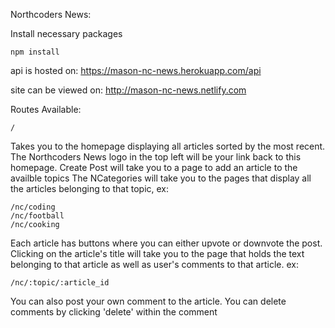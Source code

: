 Northcoders News:

Install necessary packages

```
npm install
```

api is hosted on: https://mason-nc-news.herokuapp.com/api

site can be viewed on: http://mason-nc-news.netlify.com


Routes Available:
```
/
```
Takes you to the homepage displaying all articles sorted by the most recent. 
The Northcoders News logo in the top left will be your link back to this homepage.
Create Post will take you to a page to add an article to the availble topics
The NCategories will take you to the pages that display all the articles belonging to that topic, ex:
```
/nc/coding
/nc/football
/nc/cooking
```

Each article has buttons where you can either upvote or downvote the post.
Clicking on the article's title will take you to the page that holds the text belonging to that article as well as user's comments to that article. ex:
```
/nc/:topic/:article_id
```
You can also post your own comment to the article. 
You can delete comments by clicking 'delete' within the comment